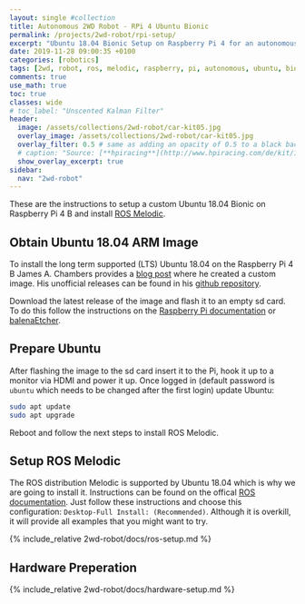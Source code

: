 ```yaml
---
layout: single #collection
title: Autonomous 2WD Robot - RPi 4 Ubuntu Bionic
permalink: /projects/2wd-robot/rpi-setup/
excerpt: "Ubuntu 18.04 Bionic Setup on Raspberry Pi 4 for an autonomous 2WD Robot running ROS melodic to sense and act in an environment."
date: 2019-11-28 09:00:35 +0100
categories: [robotics]
tags: [2wd, robot, ros, melodic, raspberry, pi, autonomous, ubuntu, bionic]
comments: true
use_math: true
toc: true
classes: wide
# toc_label: "Unscented Kalman Filter"
header:
  image: /assets/collections/2wd-robot/car-kit05.jpg
  overlay_image: /assets/collections/2wd-robot/car-kit05.jpg
  overlay_filter: 0.5 # same as adding an opacity of 0.5 to a black background
  # caption: "Source: [**hpiracing**](http://www.hpiracing.com/de/kit/114343)"
  show_overlay_excerpt: true
sidebar:
  nav: "2wd-robot"
---
```


These are the instructions to setup a custom Ubuntu 18.04 Bionic on Raspberry Pi 4 B and install [ROS Melodic](http://wiki.ros.org/melodic).

## Obtain Ubuntu 18.04 ARM Image

To install the long term supported (LTS) Ubuntu 18.04 on the Raspberry Pi 4 B James A. Chambers provides a [blog post](https://jamesachambers.com/raspberry-pi-4-ubuntu-server-desktop-18-04-3-image-unofficial/) where
he created a custom image. His unofficial releases can be found in his [github repository](https://github.com/TheRemote/Ubuntu-Server-raspi4-unofficial/releases). 

Download the latest release of the image and flash it to an empty sd card. To do this follow the instructions on the [Raspberry Pi documentation](https://www.raspberrypi.org/documentation/installation/installing-images/) or [balenaEtcher](https://www.balena.io/etcher/).

## Prepare Ubuntu

After flashing the image to the sd card insert it to the Pi, hook it up to a monitor via HDMI and power it up.
Once logged in (default password is `ubuntu` which needs to be changed after the first login) update Ubuntu:

```bash
sudo apt update
sudo apt upgrade
```
Reboot and follow the next steps to install ROS Melodic.

## Setup ROS Melodic

The ROS distribution Melodic is supported by Ubuntu 18.04 which is why we are going to install it.
Instructions can be found on the offical [ROS documentation](http://wiki.ros.org/melodic/Installation/Ubuntu).
Just follow these instructions and choose this configuration: `Desktop-Full Install: (Recommended)`. 
Although it is overkill, it will provide all examples that you might want to try.



{% include_relative 2wd-robot/docs/ros-setup.md %}


## Hardware Preperation

{% include_relative 2wd-robot/docs/hardware-setup.md %}
